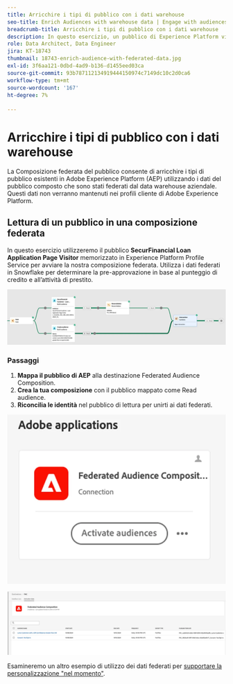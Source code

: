 ```yaml
---
title: Arricchire i tipi di pubblico con i dati warehouse
seo-title: Enrich Audiences with warehouse data | Engage with audiences directly from your data warehouse using Federated Audience Composition
breadcrumb-title: Arricchire i tipi di pubblico con i dati warehouse
description: In questo esercizio, un pubblico di Experience Platform viene arricchito con i dati di magazzino.
role: Data Architect, Data Engineer
jira: KT-18743
thumbnail: 18743-enrich-audience-with-federated-data.jpg
exl-id: 3f6aa121-0dbd-4ad9-b136-d1455eed03ca
source-git-commit: 93b787112134919444150974c7149dc10c2d0ca6
workflow-type: tm+mt
source-wordcount: '167'
ht-degree: 7%

---
```


# Arricchire i tipi di pubblico con i dati warehouse

La Composizione federata del pubblico consente di arricchire i tipi di pubblico esistenti in Adobe Experience Platform (AEP) utilizzando i dati del pubblico composto che sono stati federati dal data warehouse aziendale. Questi dati non verranno mantenuti nei profili cliente di Adobe Experience Platform.

## Lettura di un pubblico in una composizione federata

In questo esercizio utilizzeremo il pubblico **SecurFinancial Loan Application Page Visitor** memorizzato in Experience Platform Profile Service per avviare la nostra composizione federata. Utilizza i dati federati in Snowflake per determinare la pre-approvazione in base al punteggio di credito e all’attività di prestito.

![federated-composition-example](assets/snowflake-preapproval.png)

### Passaggi

1. **Mappa il pubblico di AEP** alla destinazione Federated Audience Composition.
2. **Crea la tua composizione** con il pubblico mappato come Read audience.
3. **Riconcilia le identità** nel pubblico di lettura per unirti ai dati federati.

![metodo-federato-1-1](assets/federated-method-1-1.png)

![metodo-federato-1-2](assets/federated-method-1-2.png)

Esamineremo un altro esempio di utilizzo dei dati federati per [supportare la personalizzazione &quot;nel momento&quot;](deliver-in-the-moment-personalization.md).
